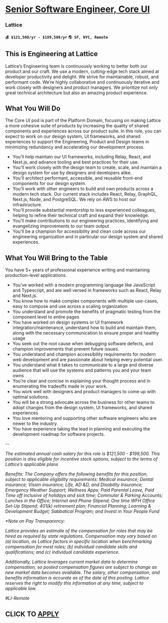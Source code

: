# [Senior Software Engineer, Core UI](https://www.remotewlb.com/apply/senior-software-engineer-core-ui)  
### Lattice  
#### `💰 $121,500/yr - $199,500/yr` `🌎 SF, NYC, Remote`  

## **This is Engineering at Lattice**

Lattice’s Engineering team is continuously working to better both our product and our craft. We use a modern, cutting-edge tech stack aimed at developer productivity and delight. We strive for maintainable, robust, and performant code. We’re highly collaborative and continuously iterative and work closely with designers and product managers. We prioritize not only great technical architecture but also an amazing product experience.

## **What You Will Do**

The Core UI pod is part of the Platform Domain, focusing on making Lattice a more cohesive suite of products by increasing the quality of shared components and experiences across our product suite. In this role, you can expect to work on our design system, UI frameworks, and shared experiences to support the Engineering, Product and Design teams in minimizing redundancy and accelerating our development process.

  * You’ll help maintain our UI frameworks, including Relay, React, and Next.js, and advance tooling and best practices for their use.
  * You'll work closely with the design team to create, scale, and maintain a design system for use by designers and developers alike.
  * You'll architect performant, accessible, and reusable front-end components for our design system.
  * You’ll work with other engineers to build and own products across a modern tech stack. Our current stack includes React, Relay, GraphQL, Next.js, Node, and PostgreSQL. We rely on AWS to host our infrastructure.
  * You’ll provide substantial mentorship to less experienced colleagues, helping to refine their technical craft and expand their knowledge.
  * You’ll make contributions to our engineering practices, identifying and evangelizing improvements to our team output
  * You'll be a champion for accessibility and clean code across our engineering organization and in particular our design system and shared experiences.

## **What You Will Bring to the Table**

You have 5+ years of professional experience writing and maintaining production-level applications.

  * You’ve worked with a modern programming language like JavaScript and Typescript, and are well versed in frameworks such as React, Relay and Next.js.
  * You know how to make complex components with multiple use-cases, easy to compose and use across a scaling organization
  * You understand and promote the benefits of pragmatic testing from the component level to entire pages
  * You have worked on design systems or UI framework integration/maintenance, understand how to build and maintain them, along with the necessary communication to ensure proper and healthy usage
  * You seek out the root cause when debugging software defects, and champion improvements that prevent future issues.
  * You understand and champion accessibility requirements for modern web development and are passionate about helping every potential user.
  * You understand what it takes to communicate to a large and diverse audience that will use the systems and patterns you and your team owns
  * You’re clear and concise in explaining your thought process and in enumerating the tradeoffs made in your work.
  * You work well with designers and product managers to come up with optimal solutions.
  * You will be a strong advocate across the business for other teams to adopt changes from the design system, UI frameworks, and shared experiences
  * You love mentoring and supporting other software engineers who are newer to the industry.
  * You have experience taking the lead in planning and executing the development roadmap for software projects.

\--

_The estimated annual cash salary for this role is $121,500 - $199,500. This position is also eligible for incentive stock options, subject to the terms of Lattice’s applicable plans_

_Benefits: The Company offers the following benefits for this position, subject to applicable eligibility requirements: Medical insurance; Dental insurance; Vision insurance; Life, AD &D, and Disability Insurance; Emergency Weather Support; Wellness Apps; Paid Parental Leave, Paid Time off inclusive of holidays and sick time; Commuter & Parking Accounts; Lunches in the Office; Internet and Phone Stipend; One time WFH Office Set-Up Stipend; 401(k) retirement plan; Financial Planning; Learning & Development Budget; Sabbatical Program; and Invest in Your People Fund_

_*Note on Pay Transparency:_

_Lattice provides an estimate of the compensation for roles that may be hired as required by state regulations. Compensation may vary based on (a) location, as Lattice factors in specific location when benchmarking compensation for most roles; (b) individual candidate skills and qualifications; and (c) individual candidate experience._

_Additionally, Lattice leverages current market data to determine compensation, so posted compensation figures are subject to change as new market data becomes available. The salary, other compensation, and benefits information is accurate as of the date of this posting. Lattice reserves the right to modify this information at any time, subject to applicable law._

_#LI-Remote_

  
## CLICK TO [APPLY](https://www.remotewlb.com/apply/senior-software-engineer-core-ui)

